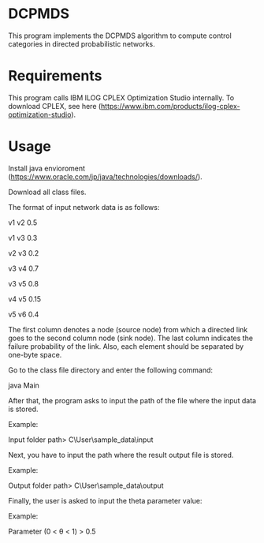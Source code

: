 # DCPMDS
This program implements the DCPMDS algorithm to compute control categories in directed probabilistic networks.
# Requirements
This program calls IBM ILOG CPLEX Optimization Studio internally. To download CPLEX, see here (https://www.ibm.com/products/ilog-cplex-optimization-studio).
# Usage
Install java envioroment (https://www.oracle.com/jp/java/technologies/downloads/).

Download all class files.

The format of input network data is as follows:

v1 v2 0.5

v1 v3 0.3

v2 v3 0.2

v3 v4 0.7

v3 v5 0.8

v4 v5 0.15

v5 v6 0.4

The first column denotes a node (source node) from which a directed link goes to the second column node (sink node). The last column indicates the failure probability of the link. Also, each element should be separated by one-byte space.

Go to the class file directory and enter the following command:

java Main

After that, the program asks to input the path of the file where the input data is stored. 

Example:

Input folder path> C\\User\\sample_data\\input

Next, you have to input the path where the result output file is stored.

Example:

Output folder path> C\\User\\sample_data\\output

Finally, the user is asked to input the theta parameter value:

Example:

Parameter (0 < θ < 1) > 0.5
